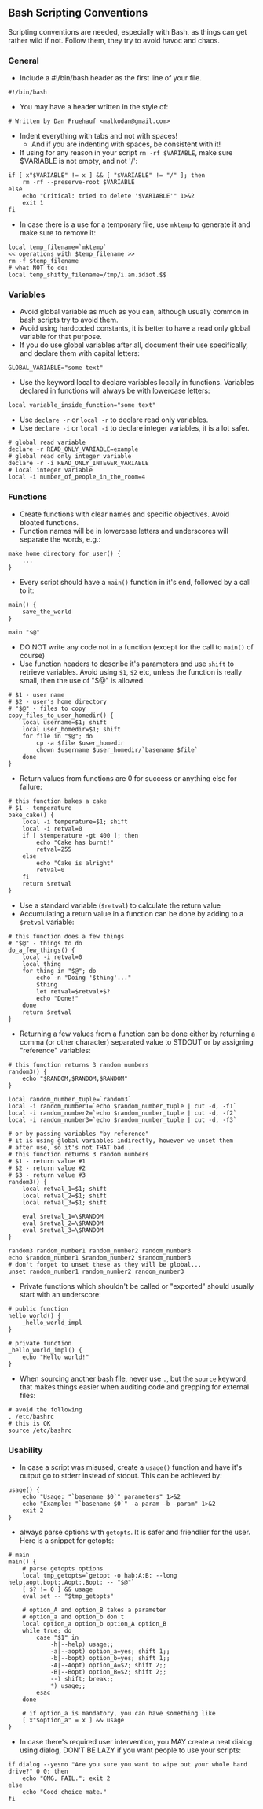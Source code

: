 ## Bash Scripting Conventions

Scripting conventions are needed, especially with Bash, as things can get rather wild if not.
Follow them, they try to avoid havoc and chaos.

### General

 * Include a #!/bin/bash header as the first line of your file.
```
#!/bin/bash
```
 * You may have a header written in the style of:
```
# Written by Dan Fruehauf <malkodan@gmail.com>
```
 * Indent everything with tabs and not with spaces!
   * And if you are indenting with spaces, be consistent with it!
 * If using for any reason in your script `rm -rf $VARIABLE`, make sure $VARIABLE is not empty, and not '/':
```
if [ x"$VARIABLE" != x ] && [ "$VARIABLE" != "/" ]; then
	rm -rf --preserve-root $VARIABLE
else
	echo "Critical: tried to delete '$VARIABLE'" 1>&2
	exit 1
fi
```
 * In case there is a use for a temporary file, use `mktemp` to generate it and make sure to remove it:
```
local temp_filename=`mktemp`
<< operations with $temp_filename >>
rm -f $temp_filename
# what NOT to do:
local temp_shitty_filename=/tmp/i.am.idiot.$$
```

### Variables

 * Avoid global variable as much as you can, although usually common in bash scripts try to avoid them.
 * Avoid using hardcoded constants, it is better to have a read only global variable for that purpose.
 * If you do use global variables after all, document their use specifically, and declare them with capital letters:
```
GLOBAL_VARIABLE="some text"
```
 * Use the keyword local to declare variables locally in functions. Variables declared in functions will always be with lowercase letters:
```
local variable_inside_function="some text"
```
 * Use `declare -r` or `local -r` to declare read only variables.
 * Use `declare -i` or `local -i` to declare integer variables, it is a lot safer.
```
# global read variable
declare -r READ_ONLY_VARIABLE=example
# global read only integer variable
declare -r -i READ_ONLY_INTEGER_VARIABLE
# local integer variable
local -i number_of_people_in_the_room=4
```

### Functions

 * Create functions with clear names and specific objectives. Avoid bloated functions.
 * Function names will be in lowercase letters and underscores will separate the words, e.g.:
```
make_home_directory_for_user() {
	...
}
```
 * Every script should have a `main()` function in it's end, followed by a call to it:
```
main() {
	save_the_world
}

main "$@"
```
 * DO NOT write any code not in a function (except for the call to `main()` of course)
 * Use function headers to describe it's parameters and use `shift` to retrieve variables. Avoid using `$1`, `$2` etc, unless the function is really small, then the use of "$@" is allowed.
```
# $1 - user name
# $2 - user's home directory
# "$@" - files to copy
copy_files_to_user_homedir() {
	local username=$1; shift
	local user_homedir=$1; shift
	for file in "$@"; do
		cp -a $file $user_homedir
		chown $username $user_homedir/`basename $file`
	done
}
```
 * Return values from functions are 0 for success or anything else for failure:
```
# this function bakes a cake
# $1 - temperature
bake_cake() {
	local -i temperature=$1; shift
	local -i retval=0
	if [ $temperature -gt 400 ]; then
		echo "Cake has burnt!"
		retval=255
	else
		echo "Cake is alright"
		retval=0
	fi
	return $retval
}
```
 * Use a standard variable (`$retval`) to calculate the return value
 * Accumulating a return value in a function can be done by adding to a `$retval` variable:
```
# this function does a few things
# "$@" - things to do
do_a_few_things() {
	local -i retval=0
	local thing
	for thing in "$@"; do
		echo -n "Doing '$thing'..."
		$thing
		let retval=$retval+$?
		echo "Done!"
	done
	return $retval
}
```
 * Returning a few values from a function can be done either by returning a comma (or other character) separated value to STDOUT or by assigning "reference" variables:
```
# this function returns 3 random numbers
random3() {
	echo "$RANDOM,$RANDOM,$RANDOM"
}

local random_number_tuple=`random3`
local -i random_number1=`echo $random_number_tuple | cut -d, -f1`
local -i random_number2=`echo $random_number_tuple | cut -d, -f2`
local -i random_number3=`echo $random_number_tuple | cut -d, -f3`

# or by passing variables "by reference"
# it is using global variables indirectly, however we unset them
# after use, so it's not THAT bad...
# this function returns 3 random numbers
# $1 - return value #1
# $2 - return value #2
# $3 - return value #3
random3() {
	local retval_1=$1; shift
	local retval_2=$1; shift
	local retval_3=$1; shift

	eval $retval_1=\$RANDOM
	eval $retval_2=\$RANDOM
	eval $retval_3=\$RANDOM
}

random3 random_number1 random_number2 random_number3
echo $random_number1 $random_number2 $random_number3
# don't forget to unset these as they will be global...
unset random_number1 random_number2 random_number3
```
 * Private functions which shouldn't be called or "exported" should usually start with an underscore:
```
# public function
hello_world() {
	_hello_world_impl
}

# private function
_hello_world_impl() {
	echo "Hello world!"
}
```
 * When sourcing another bash file, never use `.`, but the `source` keyword, that makes things easier when auditing code and grepping for external files:
```
# avoid the following
. /etc/bashrc
# this is OK
source /etc/bashrc
```

### Usability

 * In case a script was misused, create a `usage()` function and have it's output go to stderr instead of stdout. This can be achieved by:
```
usage() {
	echo "Usage: "`basename $0`" parameters" 1>&2
	echo "Example: "`basename $0`" -a param -b -param" 1>&2
	exit 2
}
```
 * always parse options with `getopts`. It is safer and friendlier for the user. Here is a snippet for getopts:
```
# main
main() {
	# parse getopts options
	local tmp_getopts=`getopt -o hab:A:B: --long help,aopt,bopt:,Aopt:,Bopt: -- "$@"`
	[ $? != 0 ] && usage
	eval set -- "$tmp_getopts"

	# option_A and option_B takes a parameter
	# option_a and option_b don't
	local option_a option_b option_A option_B
	while true; do
		case "$1" in
			-h|--help) usage;;
			-a|--aopt) option_a=yes; shift 1;;
			-b|--bopt) option_b=yes; shift 1;;
			-A|--Aopt) option_A=$2; shift 2;;
			-B|--Bopt) option_B=$2; shift 2;;
			--) shift; break;;
			*) usage;;
		esac
	done

	# if option_a is mandatory, you can have something like
	[ x"$option_a" = x ] && usage
}
```
 * In case there's required user intervention, you MAY create a neat dialog using dialog, DON'T BE LAZY if you want people to use your scripts:
```
if dialog --yesno "Are you sure you want to wipe out your whole hard drive?" 0 0; then
	echo "OMG, FAIL."; exit 2
else
	echo "Good choice mate."
fi
```
